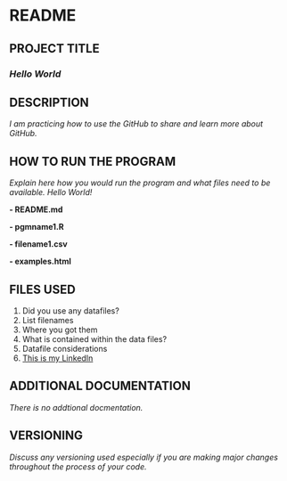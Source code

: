 # README

## **PROJECT TITLE** 

### ***Hello World***

## **DESCRIPTION**
*I am practicing how to use the GitHub to share and learn more about GitHub.*

## **HOW TO RUN THE PROGRAM**
*Explain here how you would run the program and what files need to be available.
Hello World!*
  
  **- README.md**
  
  **- pgmname1.R**
  
  **- filename1.csv**
  
  **- examples.html**

## **FILES USED**

1. Did you use any datafiles?
2. List filenames
3. Where you got them
4. What is contained within the data files?
5. Datafile considerations
6. [This is my LinkedIn](https://www.linkedin.com/in/thu-nguyen-01298/)

## **ADDITIONAL DOCUMENTATION**
*There is no addtional docmentation.*

## **VERSIONING**
*Discuss any versioning used especially if you are making major changes throughout the process of your code.*
